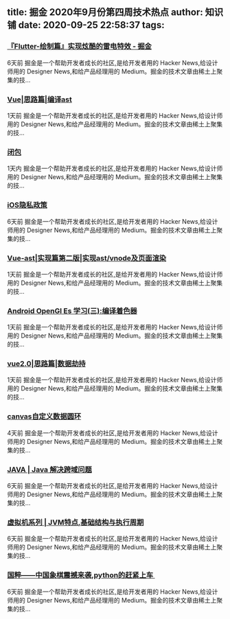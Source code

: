 
title: 掘金 2020年9月份第四周技术热点
author: 知识铺
date: 2020-09-25 22:58:37
tags: 
---
  
### [『Flutter-绘制篇』实现炫酷的雷电特效 - 掘金](https://zshipu.com/t?url=http://juejin.im/post/6874061694491721736/)

 6天前 掘金是一个帮助开发者成长的社区,是给开发者用的 Hacker News,给设计师用的 Designer News,和给产品经理用的 Medium。掘金的技术文章由稀土上聚集的技...

### [Vue|思路篇|编译ast](https://zshipu.com/t?url=http://juejin.im/post/6875967807922798599/)

 1天前 掘金是一个帮助开发者成长的社区,是给开发者用的 Hacker News,给设计师用的 Designer News,和给产品经理用的 Medium。掘金的技术文章由稀土上聚集的技...

### [闭包](https://zshipu.com/t?url=http://juejin.im/post/6876326699106058248/)

 1天内 掘金是一个帮助开发者成长的社区,是给开发者用的 Hacker News,给设计师用的 Designer News,和给产品经理用的 Medium。掘金的技术文章由稀土上聚集的技...

### [iOS隐私政策](https://zshipu.com/t?url=https://www.juejin.im/post/6874116925471850504/)

 6天前 掘金是一个帮助开发者成长的社区,是给开发者用的 Hacker News,给设计师用的 Designer News,和给产品经理用的 Medium。掘金的技术文章由稀土上聚集的技...

### [Vue-ast|实现篇第二版|实现ast/vnode及页面渲染](https://zshipu.com/t?url=http://juejin.im/post/6875972140160532493/)

 1天前 掘金是一个帮助开发者成长的社区,是给开发者用的 Hacker News,给设计师用的 Designer News,和给产品经理用的 Medium。掘金的技术文章由稀土上聚集的技...

### [Android OpenGl Es 学习(三):编译着色器](https://zshipu.com/t?url=http://juejin.im/post/6875898896082534407/)

 1天前 掘金是一个帮助开发者成长的社区,是给开发者用的 Hacker News,给设计师用的 Designer News,和给产品经理用的 Medium。掘金的技术文章由稀土上聚集的技...

### [vue2.0|思路篇|数据劫持](https://zshipu.com/t?url=http://juejin.im/post/6875854698738352142/)

 1天前 掘金是一个帮助开发者成长的社区,是给开发者用的 Hacker News,给设计师用的 Designer News,和给产品经理用的 Medium。掘金的技术文章由稀土上聚集的技...

### [canvas自定义数据圆环](https://zshipu.com/t?url=http://juejin.im/post/6874774912247005192/)

 4天前 掘金是一个帮助开发者成长的社区,是给开发者用的 Hacker News,给设计师用的 Designer News,和给产品经理用的 Medium。掘金的技术文章由稀土上聚集的技...

### [JAVA | Java 解决跨域问题](https://zshipu.com/t?url=http://juejin.im/post/6874163312918003719)

 6天前 掘金是一个帮助开发者成长的社区,是给开发者用的 Hacker News,给设计师用的 Designer News,和给产品经理用的 Medium。掘金的技术文章由稀土上聚集的技...

### [虚拟机系列 | JVM特点,基础结构与执行周期](https://zshipu.com/t?url=http://juejin.im/post/6874129421289291790)

 6天前 掘金是一个帮助开发者成长的社区,是给开发者用的 Hacker News,给设计师用的 Designer News,和给产品经理用的 Medium。掘金的技术文章由稀土上聚集的技...

### [️国粹——中国象棋震撼来袭,python的赶紧上车 ️](https://zshipu.com/t?url=http://juejin.im/post/6874202993651253255)

 6天前 掘金是一个帮助开发者成长的社区,是给开发者用的 Hacker News,给设计师用的 Designer News,和给产品经理用的 Medium。掘金的技术文章由稀土上聚集的技...
